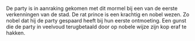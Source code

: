 De party is in aanraking gekomen met dit mormel bij een van de eerste verkenningen van de stad. De rat prince is een krachtig en nobel wezen. Zo nobel dat hij de party gespaard heeft bij hun eerste ontmoeting. Een gunst die de party in veelvoud terugbetaald door op nobele wijze zijn kop eraf te hakken.
